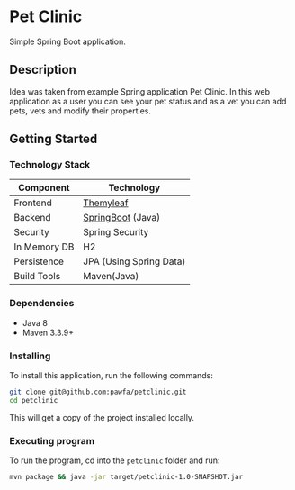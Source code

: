# Pet Clinic

Simple Spring Boot application.

## Description

Idea was taken from example Spring application Pet Clinic. In this web application as a user you can see your pet status and as a vet you can add pets, vets and modify their properties.

## Getting Started

### Technology Stack
Component         | Technology
---               | ---
Frontend          | [Themyleaf](https://www.thymeleaf.org/)
Backend           | [SpringBoot](https://projects.spring.io/spring-boot) (Java)
Security          | Spring Security
In Memory DB      | H2
Persistence       | JPA (Using Spring Data)
Build Tools       | Maven(Java)

### Dependencies

- Java 8
- Maven 3.3.9+

### Installing

To install this application, run the following commands:
```bash
git clone git@github.com:pawfa/petclinic.git
cd petclinic
```
This will get a copy of the project installed locally.

### Executing program

To run the program, cd into the `petclinic` folder and run:
 
```bash
mvn package && java -jar target/petclinic-1.0-SNAPSHOT.jar
```

